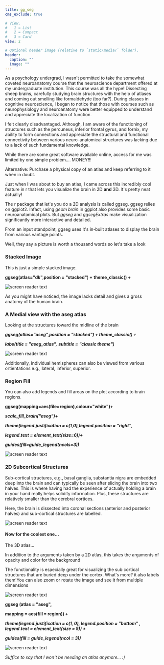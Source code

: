 ```yaml
---
title: gg_seg
cms_exclude: true

# View.
#   1 = List
#   2 = Compact
#   3 = Card
view: 2

# Optional header image (relative to `static/media/` folder).
header:
  caption: ""
  image: ""
---
```


 As a psychology undergrad, I wasn't permitted to take the somewhat coveted neuroanatomy course that the neuroscience department offered at my undergraduate institution. This course was all the hype! Dissecting sheep brains, carefully studying brain structures with the help of atlases and coming out smelling like formaldehyde (too far?). During classes in cognitive neuroscience, I began to notice that those with courses such as neurophysiology  and neuroanatomy were better equipped to understand and appreciate the localization of function.
 
 I felt clearly disadvantaged. Although,  I am aware of the functioning of structures such as the percuneus, inferior frontal gyrus, and fornix, my ability to form connections and appreciate the structural and functional connectivity between various neuro-anatomical structures was lacking due to a lack of such fundamental knowledge.
  
  
 While there are some great software available online, access for me was limited by one simple problem.... MONEY!!! 
  
Alternative: Purchase a physical copy of an atlas and keep referring to it when in doubt.

Just when I was about to buy an atlas, I came across this incredibly cool feature in r that lets you visualize the brain in 2D **and** 3D. It's pretty neat actually! 

  The r package that let's you do a 2D analysis is called ggseg. ggseg relies on ggplot2. Infact, using _geom brain_ in ggplot also provides some basic neuroanatomical plots. But _ggseg_ and _ggsegExtras_ make visualization significantly more interactive and detailed.
  
  From an input standpoint, ggseg uses it's in-built atlases to display the brain from various vantage points. 
  
  Well, they say a picture is worth a thousand words so let's take a look

### Stacked Image
This is just a simple stacked image. 





**ggseg(atlas="dk",position = "stacked") +**
  **theme_classic() +**
  
  
  
  
  
  
  
  
  
![screen reader text](stacked.png "caption")


























As you might have noticed, the image lacks detail and gives a gross anatomy of the human brain.










 
 
  

### A Medial view with the aseg atlas 


Looking at the structures toward the midline of the brain 



***ggseg(atlas="aseg",position = "stacked") + theme_classic() +***

***labs(title = "aseg_atlas",***
***subtitle = "classic theme")***













![screen reader text](medial.png "caption")    














Additionally, individual hemispheres can also be viewed from various ortientations e.g., lateral, inferior, superior. 



### Region Fill

You can also add legends and fill areas on the plot according to brain regions.  


**ggseg(mapping=aes(file=region),colour="white")+**

  ***scale_fill_brain("aseg")+***
  
  ***theme(legend.justification = c(1,0),legend.position = "right",***
  
  ***legend.text = element_text(size=6))+***
        
  ***guides(fill=guide_legend(ncols=3))***
  
  
  
  
  
  
  
  
  
  
  
  
  
  
  
![screen reader text](white.png "caption")     


















    
### 2D Subcortical Structures    



Sub-cortical structures, e.g., basal ganglia, substantia nigra are embedded deep into the brain and can typically be seen after slicing the brain into two halves. This is where having had the experience of actually holding a brain in your hand really helps solidify information. Plus, these structures are relatively smaller than the cerebral cortices. 


Here, the brain is dissected into coronal sections (anterior and posterior halves) and sub-cortical structures are labelled. 








 ![screen reader text](subcortical.png "caption")    
 
 
 
 
 
 
 
 
 
 
 
 
 
 
 
 
 
  
  
 
 
 
 



#### Now for the coolest one...
 
 
 
 The 3D atlas...
 
 In addition to the arguments taken by a 2D atlas, this takes the arguments of opacity and color for the background 


The functionality is especially great for visualizing the sub cortical structures that are buried deep under the cortex. What's more? it also labels them!You can also zoom or rotate the image and see it from multiple dimensions









   
   
![screen reader text](rename.png "caption")    










    
    
    
    
    
    
    
    
**ggseg (atlas = "aseg",**


**mapping = aes(fill = region)) +**

***theme(legend.justification = c(1, 0), legend.position = "bottom" , legend.text = element_text(size = 5)) +***

  
 ***guides(fill = guide_legend(ncol = 3))***
 
 
 
 
 
 
 
 
 
 
  
![screen reader text](glass.png "caption")

















  
_Suffice to say that I won't be needing an atlas anymore... :)_ 
                                 



